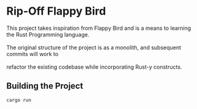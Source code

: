 # Rip-Off Flappy Bird
<p> This project takes inspiration from  Flappy Bird and is a means to learning the Rust Programming language.<br></br> The original structure of the project is as a monolith, and subsequent commits will work to <br></br> refactor the existing codebase  while incorporating Rust-y constructs.
</p>

## Building the Project
```bash
cargo run
```